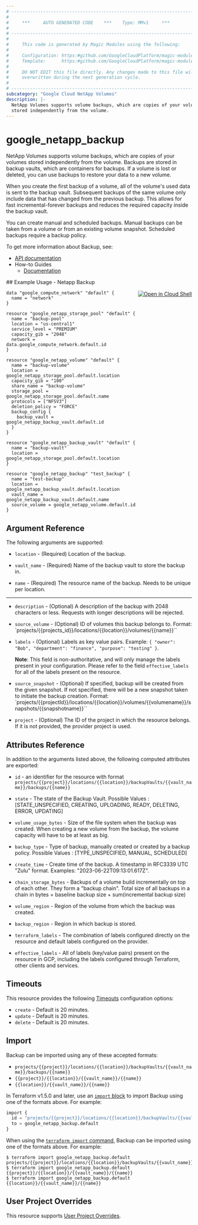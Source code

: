 ```yaml
---
# ----------------------------------------------------------------------------
#
#     ***     AUTO GENERATED CODE    ***    Type: MMv1     ***
#
# ----------------------------------------------------------------------------
#
#     This code is generated by Magic Modules using the following:
#
#     Configuration: https:#github.com/GoogleCloudPlatform/magic-modules/tree/main/mmv1/products/netapp/Backup.yaml
#     Template:      https:#github.com/GoogleCloudPlatform/magic-modules/tree/main/mmv1/templates/terraform/resource.html.markdown.tmpl
#
#     DO NOT EDIT this file directly. Any changes made to this file will be
#     overwritten during the next generation cycle.
#
# ----------------------------------------------------------------------------
subcategory: "Google Cloud NetApp Volumes"
description: |-
  NetApp Volumes supports volume backups, which are copies of your volumes
  stored independently from the volume.
---
```


# google_netapp_backup

NetApp Volumes supports volume backups, which are copies of your volumes
stored independently from the volume. Backups are stored in backup vaults,
which are containers for backups. If a volume is lost or deleted, you can
use backups to restore your data to a new volume.

When you create the first backup of a volume, all of the volume's used
data is sent to the backup vault. Subsequent backups of the same volume
only include data that has changed from the previous backup. This allows
for fast incremental-forever backups and reduces the required capacity
inside the backup vault.

You can create manual and scheduled backups. Manual backups can be taken
from a volume or from an existing volume snapshot. Scheduled backups
require a backup policy.


To get more information about Backup, see:

* [API documentation](https://cloud.google.com/netapp/volumes/docs/reference/rest/v1/projects.locations.backupVaults.backups)
* How-to Guides
    * [Documentation](https://cloud.google.com/netapp/volumes/docs/protect-data/about-volume-backups)

<div class = "oics-button" style="float: right; margin: 0 0 -15px">
  <a href="https://console.cloud.google.com/cloudshell/open?cloudshell_git_repo=https%3A%2F%2Fgithub.com%2Fterraform-google-modules%2Fdocs-examples.git&cloudshell_image=gcr.io%2Fcloudshell-images%2Fcloudshell%3Alatest&cloudshell_print=.%2Fmotd&cloudshell_tutorial=.%2Ftutorial.md&cloudshell_working_dir=netapp_backup&open_in_editor=main.tf" target="_blank">
    <img alt="Open in Cloud Shell" src="//gstatic.com/cloudssh/images/open-btn.svg" style="max-height: 44px; margin: 32px auto; max-width: 100%;">
  </a>
</div>
## Example Usage - Netapp Backup


```hcl
data "google_compute_network" "default" {
  name = "network"
}

resource "google_netapp_storage_pool" "default" {
  name = "backup-pool"
  location = "us-central1"
  service_level = "PREMIUM"
  capacity_gib = "2048"
  network = data.google_compute_network.default.id
}

resource "google_netapp_volume" "default" {
  name = "backup-volume"
  location = google_netapp_storage_pool.default.location
  capacity_gib = "100"
  share_name = "backup-volume"
  storage_pool = google_netapp_storage_pool.default.name
  protocols = ["NFSV3"]
  deletion_policy = "FORCE"
  backup_config {
    backup_vault = google_netapp_backup_vault.default.id
  }
}

resource "google_netapp_backup_vault" "default" {
  name = "backup-vault"
  location = google_netapp_storage_pool.default.location
}

resource "google_netapp_backup" "test_backup" {
  name = "test-backup"
  location = google_netapp_backup_vault.default.location
  vault_name = google_netapp_backup_vault.default.name
  source_volume = google_netapp_volume.default.id
}
```

## Argument Reference

The following arguments are supported:


* `location` -
  (Required)
  Location of the backup.

* `vault_name` -
  (Required)
  Name of the backup vault to store the backup in.

* `name` -
  (Required)
  The resource name of the backup. Needs to be unique per location.


- - -


* `description` -
  (Optional)
  A description of the backup with 2048 characters or less. Requests with longer descriptions will be rejected.

* `source_volume` -
  (Optional)
  ID of volumes this backup belongs to. Format: `projects/{{projects_id}}/locations/{{location}}/volumes/{{name}}``

* `labels` -
  (Optional)
  Labels as key value pairs. Example: `{ "owner": "Bob", "department": "finance", "purpose": "testing" }`.

  **Note**: This field is non-authoritative, and will only manage the labels present in your configuration.
  Please refer to the field `effective_labels` for all of the labels present on the resource.

* `source_snapshot` -
  (Optional)
  If specified, backup will be created from the given snapshot. If not specified,
  there will be a new snapshot taken to initiate the backup creation.
  Format: `projects/{{projectId}}/locations/{{location}}/volumes/{{volumename}}/snapshots/{{snapshotname}}``

* `project` - (Optional) The ID of the project in which the resource belongs.
    If it is not provided, the provider project is used.


## Attributes Reference

In addition to the arguments listed above, the following computed attributes are exported:

* `id` - an identifier for the resource with format `projects/{{project}}/locations/{{location}}/backupVaults/{{vault_name}}/backups/{{name}}`

* `state` -
  The state of the Backup Vault. Possible Values : [STATE_UNSPECIFIED, CREATING, UPLOADING, READY, DELETING, ERROR, UPDATING]

* `volume_usage_bytes` -
  Size of the file system when the backup was created. When creating a new volume from the backup, the volume capacity will have to be at least as big.

* `backup_type` -
  Type of backup, manually created or created by a backup policy. Possible Values : [TYPE_UNSPECIFIED, MANUAL, SCHEDULED]

* `create_time` -
  Create time of the backup. A timestamp in RFC3339 UTC "Zulu" format. Examples: "2023-06-22T09:13:01.617Z".

* `chain_storage_bytes` -
  Backups of a volume build incrementally on top of each other. They form a "backup chain".
  Total size of all backups in a chain in bytes = baseline backup size + sum(incremental backup size)

* `volume_region` -
  Region of the volume from which the backup was created.

* `backup_region` -
  Region in which backup is stored.

* `terraform_labels` -
  The combination of labels configured directly on the resource
   and default labels configured on the provider.

* `effective_labels` -
  All of labels (key/value pairs) present on the resource in GCP, including the labels configured through Terraform, other clients and services.


## Timeouts

This resource provides the following
[Timeouts](https://developer.hashicorp.com/terraform/plugin/sdkv2/resources/retries-and-customizable-timeouts) configuration options:

- `create` - Default is 20 minutes.
- `update` - Default is 20 minutes.
- `delete` - Default is 20 minutes.

## Import


Backup can be imported using any of these accepted formats:

* `projects/{{project}}/locations/{{location}}/backupVaults/{{vault_name}}/backups/{{name}}`
* `{{project}}/{{location}}/{{vault_name}}/{{name}}`
* `{{location}}/{{vault_name}}/{{name}}`


In Terraform v1.5.0 and later, use an [`import` block](https://developer.hashicorp.com/terraform/language/import) to import Backup using one of the formats above. For example:

```tf
import {
  id = "projects/{{project}}/locations/{{location}}/backupVaults/{{vault_name}}/backups/{{name}}"
  to = google_netapp_backup.default
}
```

When using the [`terraform import` command](https://developer.hashicorp.com/terraform/cli/commands/import), Backup can be imported using one of the formats above. For example:

```
$ terraform import google_netapp_backup.default projects/{{project}}/locations/{{location}}/backupVaults/{{vault_name}}/backups/{{name}}
$ terraform import google_netapp_backup.default {{project}}/{{location}}/{{vault_name}}/{{name}}
$ terraform import google_netapp_backup.default {{location}}/{{vault_name}}/{{name}}
```

## User Project Overrides

This resource supports [User Project Overrides](https://registry.terraform.io/providers/hashicorp/google/latest/docs/guides/provider_reference#user_project_override).
